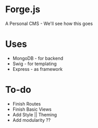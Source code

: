 Forge.js
=====

A Personal CMS - We'll see how this goes


Uses 
===
- MongoDB - for backend
- Swig - for templating
- Express - as framework

To-do
===
- Finish Routes
- Finish Basic Views
- Add Style || Theming 
- Add modularity ??
